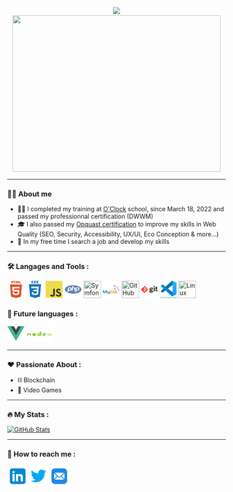 <div align="center"> 
  <img src="https://readme-typing-svg.herokuapp.com?color=%23F7F7F7&size=16&duration=4000&center=true&width=846&lines=Hi+%26+Welcome+to+my+profil+%F0%9F%91%8B;I'm+a+french+full+stack+developper+;Based+in+Lyon" />
</div>

<div align="center">
  <img src="https://media.giphy.com/media/PI3QGKFN6XZUCMMqJm/giphy.gif" width="480" height="360"/>
</div>

---


### 👨‍💻 About me 

- 👨‍🎓 I completed my training at [O'Clock](https://oclock.io/) school, since March 18, 2022 and passed my professionnal certification (DWWM)
- 🎓 I also passed my [Opquast certification](https://oqs.li/QW2CGJ) to improve my skills in Web Quality (SEO, Security, Accessibility, UX/UI, Eco Conception & more...)
- 💼 In my free time I search a job and develop my skills 



---

### 🛠 Langages and Tools :

<div>
  <img src="https://github.com/devicons/devicon/blob/master/icons/html5/html5-plain-wordmark.svg" title="HTML5" **alt="HTML5" width="40" height="40"/>
  <img src="https://github.com/devicons/devicon/blob/master/icons/css3/css3-plain-wordmark.svg" title="CSS3" **alt="CSS3" width="40" height="40"/>
  <img src="https://github.com/devicons/devicon/blob/master/icons/javascript/javascript-original.svg" title="JavaScript" **alt="JavaScript" width="40" height="40"/>
  <img src="https://github.com/devicons/devicon/blob/master/icons/php/php-plain.svg" title="PHP" **alt="PHP" width="40" height="40"/>
  <img src="https://img.icons8.com/external-tal-revivo-shadow-tal-revivo/48/000000/external-symfony-is-a-php-web-application-framework-logo-shadow-tal-revivo.png" title="Symfony" **alt="Symfony" width="40" height="40"/>
  <img src="https://github.com/devicons/devicon/blob/master/icons/mysql/mysql-original-wordmark.svg" title="MySQL" **alt="MySQL" width="40" height="40"/>
  <img src="https://img.icons8.com/fluency/48/ffffff/github.png" title="GitHub" **alt="GitHub" width="40" height="40"/>
  <img src="https://github.com/devicons/devicon/blob/master/icons/git/git-original-wordmark.svg" title="Git" **alt="Git" width="40" height="40"/>
  <img src="https://github.com/devicons/devicon/blob/master/icons/vscode/vscode-original-wordmark.svg" title="VSCode" **alt="VSCode" width="40" height="40"/>
  <img src="https://img.icons8.com/color/48/000000/linux--v1.png" title="Linux" **alt="Linux" width="40" height="40"/>
</div>

### 👀 Future languages :
<div>
  <img src="https://github.com/devicons/devicon/blob/master/icons/vuejs/vuejs-original.svg" title="VueJS" **alt="VueJS" width="40" height="40"/>
  <img src="https://github.com/devicons/devicon/blob/master/icons/nodejs/nodejs-plain-wordmark.svg" title="NodeJS" **alt="NodeJS" width="60" height="40"/>
</div>

---

### ❤ Passionate About :

- ⛓ Blockchain 
- 👾 Video Games

---

### 🔥 My Stats :

[![GitHub Stats](https://github-readme-stats.vercel.app/api?username=AxelColliaux&theme=vision-friendly-dark&count_private=true&show_icons=true)](https://github.com/anuraghazra/github-readme-stats)

--- 

### 🔗 How to reach me :

<a href="https://www.linkedin.com/in/axel-colliaux-ba593a213/"><img src="icons/icons8-linkedin-48.png"></a><a href="https://twitter.com/AxelColliaux"><img src="icons/icons8-twitter-48.png"></a><a href="mailto:axel.colliaux.dev@gmail.com"><img src="icons/icons8-mail-48.png"></a>

